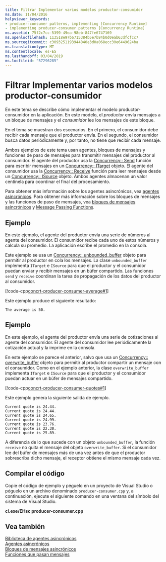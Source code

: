 ```yaml
---
title: Filtrar Implementar varios modelos productor-consumidor
ms.date: 11/04/2016
helpviewer_keywords:
- producer-consumer patterns, implementing [Concurrency Runtime]
- implementing producer-consumer patterns [Concurrency Runtime]
ms.assetid: 75f2c7cc-5399-49ea-98eb-847fe6747169
ms.openlocfilehash: 113518e97b6715384b5e7b84b0d0eab63dfcfcc7
ms.sourcegitcommit: c3093251193944840e3d0a068ecc30e6449624ba
ms.translationtype: MT
ms.contentlocale: es-ES
ms.lasthandoff: 03/04/2019
ms.locfileid: "57296285"
---
```

# <a name="how-to-implement-various-producer-consumer-patterns"></a>Filtrar Implementar varios modelos productor-consumidor

En este tema se describe cómo implementar el modelo productor-consumidor en la aplicación. En este modelo, el *productor* envía mensajes a un bloque de mensajes y el *consumidor* lee los mensajes de este bloque.

En el tema se muestran dos escenarios. En el primero, el consumidor debe recibir cada mensaje que el productor envía. En el segundo, el consumidor busca datos periódicamente y, por tanto, no tiene que recibir cada mensaje.

Ambos ejemplos de este tema usan agentes, bloques de mensajes y funciones de paso de mensajes para transmitir mensajes del productor al consumidor. El agente del productor usa la [Concurrency:: Send](reference/concurrency-namespace-functions.md#send) función para escribir mensajes en un [Concurrency:: ITarget](../../parallel/concrt/reference/itarget-class.md) objeto. El agente del consumidor usa la [Concurrency:: Receive](reference/concurrency-namespace-functions.md#receive) función para leer mensajes desde un [Concurrency:: ISource](../../parallel/concrt/reference/isource-class.md) objeto. Ambos agentes almacenan un valor centinela para coordinar el final del procesamiento.

Para obtener más información sobre los agentes asincrónicos, vea [agentes asincrónicos](../../parallel/concrt/asynchronous-agents.md). Para obtener más información sobre los bloques de mensajes y las funciones de paso de mensajes, vea [bloques de mensajes asincrónicos](../../parallel/concrt/asynchronous-message-blocks.md) y [Message Passing Functions](../../parallel/concrt/message-passing-functions.md).

## <a name="example"></a>Ejemplo

En este ejemplo, el agente del productor envía una serie de números al agente del consumidor. El consumidor recibe cada uno de estos números y calcula su promedio. La aplicación escribe el promedio en la consola.

Este ejemplo se usa un [Concurrency:: unbounded_buffer](reference/unbounded-buffer-class.md) objeto para permitir al productor en cola los mensajes. La clase `unbounded_buffer` implementa `ITarget` e `ISource` para que el productor y el consumidor puedan enviar y recibir mensajes en un búfer compartido. Las funciones `send` y `receive` coordinan la tarea de propagación de los datos del productor al consumidor.

[!code-cpp[concrt-producer-consumer-average#1](../../parallel/concrt/codesnippet/cpp/how-to-implement-various-producer-consumer-patterns_1.cpp)]

Este ejemplo produce el siguiente resultado:

```Output
The average is 50.
```

## <a name="example"></a>Ejemplo

En este ejemplo, el agente del productor envía una serie de cotizaciones al agente del consumidor. El agente del consumidor lee periódicamente la cotización actual y la imprime en la consola.

En este ejemplo se parece el anterior, salvo que usa un [Concurrency:: overwrite_buffer](../../parallel/concrt/reference/overwrite-buffer-class.md) objeto para permitir al productor compartir un mensaje con el consumidor. Como en el ejemplo anterior, la clase `overwrite_buffer` implementa `ITarget` e `ISource` para que el productor y el consumidor puedan actuar en un búfer de mensajes compartido.

[!code-cpp[concrt-producer-consumer-quotes#1](../../parallel/concrt/codesnippet/cpp/how-to-implement-various-producer-consumer-patterns_2.cpp)]

Este ejemplo genera la siguiente salida de ejemplo.

```Output
Current quote is 24.44.
Current quote is 24.44.
Current quote is 24.65.
Current quote is 24.99.
Current quote is 23.76.
Current quote is 22.30.
Current quote is 25.89.
```

A diferencia de lo que sucede con un objeto `unbounded_buffer`, la función `receive` no quita el mensaje del objeto `overwrite_buffer`. Si el consumidor lee del búfer de mensajes más de una vez antes de que el productor sobrescriba dicho mensaje, el receptor obtiene el mismo mensaje cada vez.

## <a name="compiling-the-code"></a>Compilar el código

Copie el código de ejemplo y péguelo en un proyecto de Visual Studio o péguelo en un archivo denominado `producer-consumer.cpp` y, a continuación, ejecute el siguiente comando en una ventana del símbolo del sistema de Visual Studio.

**cl.exe/EHsc producer-consumer.cpp**

## <a name="see-also"></a>Vea también

[Biblioteca de agentes asincrónicos](../../parallel/concrt/asynchronous-agents-library.md)<br/>
[Agentes asincrónicos](../../parallel/concrt/asynchronous-agents.md)<br/>
[Bloques de mensajes asincrónicos](../../parallel/concrt/asynchronous-message-blocks.md)<br/>
[Funciones que pasan mensajes](../../parallel/concrt/message-passing-functions.md)
